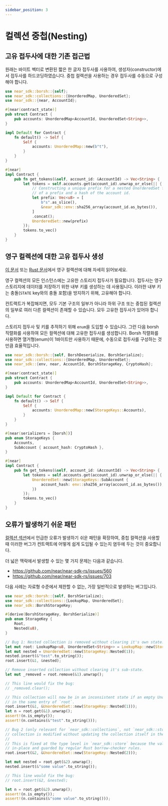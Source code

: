 ```yaml
---
sidebar_position: 3
---
```


# 컬렉션 중첩(Nesting)

## 고유 접두사에 대한 기존 접근법

원래는 바이트 벡터로 변환된 짧은 한 글자 접두사를 사용하여, 생성자(constructor)에서 접두사를 하드코딩하였습니다. 중첩 컬렉션을 사용하는 경우 접두사를 수동으로 구성해야 합니다.

```rust
use near_sdk::borsh::{self};
use near_sdk::collections::{UnorderedMap, UnorderedSet};
use near_sdk::{near, AccountId};

#[near(contract_state)]
pub struct Contract {
    pub accounts: UnorderedMap<AccountId, UnorderedSet<String>>,
}

impl Default for Contract {
    fn default() -> Self {
        Self {
            accounts: UnorderedMap::new(b"t"),
        }
    }
}

#[near]
impl Contract {
    pub fn get_tokens(&self, account_id: &AccountId) -> Vec<String> {
        let tokens = self.accounts.get(account_id).unwrap_or_else(|| {
            // Constructing a unique prefix for a nested UnorderedSet from a concatenation
            // of a prefix and a hash of the account id.
            let prefix: Vec<u8> = [
                b"s".as_slice(),
                &near_sdk::env::sha256_array(account_id.as_bytes()),
            ]
            .concat();
            UnorderedSet::new(prefix)
        });
        tokens.to_vec()
    }
}
```

## 영구 컬렉션에 대한 고유 접두사 생성

[이 문서](../contract-structure/collections.md) 또는 [Rust 문서](https://docs.rs/near-sdk/latest/near_sdk/collections)에서 영구 컬렉션에 대해 자세히 읽어보세요.

영구 컬렉션의 모든 인스턴스에는 고유한 스토리지 접두사가 필요합니다. 접두사는 영구 스토리지에 데이터를 저장하기 위한 내부 키를 생성하는 데 사용됩니다. 이러한 내부 키는 충돌(`STATE` key와의 충돌 포함)을 방지하기 위해, 고유해야 합니다.

컨트랙트가 복잡해지면, 모두 기본 구조의 일부가 아니라 하위 구조 또는 중첩된 컬렉션의 일부로 여러 다른 컬렉션이 존재할 수 있습니다. 모두 고유한 접두사가 있어야 합니다.

스토리지 접두사 및 키를 추적하기 위해 `enum`을 도입할 수 있습니다. 그런 다음 borsh 직렬화를 사용하여 모든 컬렉션에 대해 고유한 접두사를 생성합니다. Borsh 직렬화를 사용하면 열거형(enum)이 1바이트만 사용하기 때문에, 수동으로 접두사를 구성하는 것만큼 효율적입니다.

```rust
use near_sdk::borsh::{self, BorshDeserialize, BorshSerialize};
use near_sdk::collections::{UnorderedMap, UnorderedSet};
use near_sdk::{env, near, AccountId, BorshStorageKey, CryptoHash};

#[near(contract_state)]
pub struct Contract {
    pub accounts: UnorderedMap<AccountId, UnorderedSet<String>>,
}

impl Default for Contract {
    fn default() -> Self {
        Self {
            accounts: UnorderedMap::new(StorageKeys::Accounts),
        }
    }
}

#[near(serializers = [borsh])]
pub enum StorageKeys {
    Accounts,
    SubAccount { account_hash: CryptoHash },
}

#[near]
impl Contract {
    pub fn get_tokens(&self, account_id: &AccountId) -> Vec<String> {
        let tokens = self.accounts.get(account_id).unwrap_or_else(|| {
            UnorderedSet::new(StorageKeys::SubAccount {
                account_hash: env::sha256_array(account_id.as_bytes()),
            })
        });
        tokens.to_vec()
    }
}
```

## 오류가 발생하기 쉬운 패턴

[컬렉션 섹션](./collections.md#error-prone-patterns)에서 언급한 오류가 발생하기 쉬운 패턴을 확장하여, 중첩 컬렉션을 사용할 때 이러한 버그가 컨트랙트에 어떻게 쉽게 도입될 수 있는지 염두에 두는 것이 중요합니다.

더 넓은 맥락에서 발생할 수 있는 몇 가지 문제는 다음과 같습니다.
- https://github.com/near/near-sdk-rs/issues/560
- https://github.com/near/near-sdk-rs/issues/703

다음 사례는 자료형 수준에서 제한할 수 없는, 가장 일반적으로 발생하는 버그입니다.

```rust
use near_sdk::borsh::{self, BorshSerialize};
use near_sdk::collections::{LookupMap, UnorderedSet};
use near_sdk::BorshStorageKey;

#[derive(BorshStorageKey, BorshSerialize)]
pub enum StorageKey {
    Root,
    Nested(u8),
}

// Bug 1: Nested collection is removed without clearing it's own state.
let mut root: LookupMap<u8, UnorderedSet<String>> = LookupMap::new(StorageKey::Root);
let mut nested = UnorderedSet::new(StorageKey::Nested(1));
nested.insert(&"test".to_string());
root.insert(&1, &nested);

// Remove inserted collection without clearing it's sub-state.
let mut _removed = root.remove(&1).unwrap();

// This line would fix the bug:
// _removed.clear();

// This collection will now be in an inconsistent state if an empty UnorderedSet is put
// in the same entry of `root`.
root.insert(&1, &UnorderedSet::new(StorageKey::Nested(1)));
let n = root.get(&1).unwrap();
assert!(n.is_empty());
assert!(n.contains(&"test".to_string()));

// Bug 2 (only relevant for `near_sdk::collections`, not `near_sdk::store`): Nested
// collection is modified without updating the collection itself in the outer collection.
//
// This is fixed at the type level in `near_sdk::store` because the values are modified
// in-place and guarded by regular Rust borrow-checker rules.
root.insert(&2, &UnorderedSet::new(StorageKey::Nested(2)));

let mut nested = root.get(&2).unwrap();
nested.insert(&"some value".to_string());

// This line would fix the bug:
// root.insert(&2, &nested);

let n = root.get(&2).unwrap();
assert!(n.is_empty());
assert!(n.contains(&"some value".to_string()));
```
